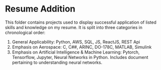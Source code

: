# Resume Addition

This folder contains projects used to display successful application of listed skills and knowledge on my resume. It is split into three categories in chronological order:

1. General Applicability: Python, AWS, SQL, JS, ReactJS, REST Api
2. Emphasis on Aerospace: C, C##, ARINC, DO-178C, MATLAB, Simulink
3. Emphasis on Artificial Intelligence & Machine Learning: Pytorch, Tensorflow, Jupyter, Neural Networks in Python. Includes document pertaining to understanding neural networks.

